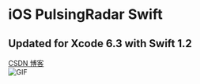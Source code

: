 iOS PulsingRadar Swift
===================

Updated for Xcode 6.3 with Swift 1.2  
---

<a href="http://blog.csdn.net/zhangao0086/article/details/38170359" target="__blank">CSDN 博客</a>  
![GIF](https://raw.githubusercontent.com/zhangao0086/iOS-PulsingRadar-Swift/master/intro1.gif)